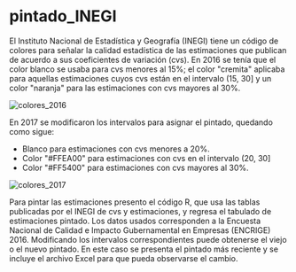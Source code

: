 # pintado_INEGI

El Instituto Nacional de Estadística y Geografía (INEGI) tiene un código de colores para señalar la calidad estadística de las estimaciones que publican de acuerdo a sus coeficientes de variación (cvs). En 2016 se tenía que el color blanco se usaba para cvs menores al 15%; el color "cremita" aplicaba para aquellas estimaciones cuyos cvs están en el intervalo (15, 30] y un color "naranja" para las estimaciones con cvs mayores al 30%.

![colores_2016](https://user-images.githubusercontent.com/65984679/128230632-21968932-a5d2-4096-a17f-3121409cb013.jpg)

En 2017 se modificaron los intervalos para asignar el pintado, quedando como sigue:

* Blanco para estimaciones con cvs menores a 20%.
* Color "#FFEA00" para estimaciones con cvs en el intervalo (20, 30]
* Color "#FF5400" para estimaciones con cvs mayores al 30%.

![colores_2017](https://user-images.githubusercontent.com/65984679/128233777-aec9d8ed-118c-42ce-b600-f45f004e19f6.jpg)

Para pintar las estimaciones presento el código R, que usa las tablas publicadas por el INEGI de cvs y estimaciones, y regresa el tabulado de estimaciones pintado. Los datos usados corresponden a la Encuesta Nacional de Calidad e Impacto Gubernamental en Empresas (ENCRIGE) 2016. Modificando los intervalos correspondientes puede obtenerse el viejo o el nuevo pintado. En este caso se presenta el pintado más reciente y se incluye el archivo Excel para que pueda observarse el cambio.
